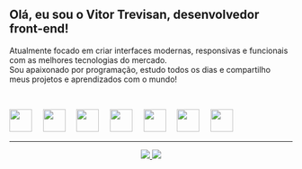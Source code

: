 ## Olá, eu sou o Vitor Trevisan, desenvolvedor front-end!

Atualmente focado em criar interfaces modernas, responsivas e funcionais com as melhores tecnologias do mercado.  
Sou apaixonado por programação, estudo todos os dias e compartilho meus projetos e aprendizados com o mundo!

<br>

<p align="left">
  <img src="https://cdn.jsdelivr.net/gh/devicons/devicon/icons/react/react-original.svg" width="40"/>
  &nbsp;&nbsp;&nbsp;
  <img src="https://cdn.jsdelivr.net/gh/devicons/devicon/icons/javascript/javascript-original.svg" width="40"/>
  &nbsp;&nbsp;&nbsp;
  <img src="https://cdn.jsdelivr.net/gh/devicons/devicon/icons/html5/html5-original.svg" width="40"/>
  &nbsp;&nbsp;&nbsp;
  <img src="https://cdn.jsdelivr.net/gh/devicons/devicon/icons/css3/css3-original.svg" width="40"/>
  &nbsp;&nbsp;&nbsp;
  <img src="https://cdn.jsdelivr.net/gh/devicons/devicon/icons/sass/sass-original.svg" width="40"/>
  &nbsp;&nbsp;&nbsp;
  <img src="https://cdn.jsdelivr.net/gh/devicons/devicon/icons/bootstrap/bootstrap-original.svg" width="40"/>
  &nbsp;&nbsp;&nbsp;
  <img src="https://www.vectorlogo.zone/logos/tailwindcss/tailwindcss-icon.svg" width="40"/>
</p>

---

<p align="center">
  <a href="https://www.linkedin.com/in//vitor-trevisan-143467354" target="_blank">
    <img src="https://img.shields.io/badge/LinkedIn-0077B5?style=for-the-badge&logo=linkedin&logoColor=white" />
  </a>
  <a href="https://portfoliovitao.netlify.app" target="_blank">
    <img src="https://img.shields.io/badge/Portfólio-111111?style=for-the-badge&logo=vercel&logoColor=white" />
  </a>
</p>
